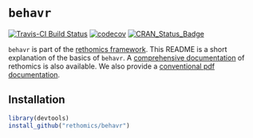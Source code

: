 # `behavr` 
[![Travis-CI Build Status](https://travis-ci.org/rethomics/behavr.svg?branch=master)](https://travis-ci.org/rethomics/behavr)
[![codecov](https://codecov.io/gh/rethomics/behavr/branch/master/graph/badge.svg)](https://codecov.io/gh/rethomics/behavr)
[![CRAN_Status_Badge](http://www.r-pkg.org/badges/version/behavr)](https://cran.r-project.org/package=behavr)


<!-- [![AppVeyor Build Status](https://ci.appveyor.com/api/projects/status/github/tidyverse/hms?branch=master&svg=true)](https://ci.appveyor.com/project/tidyverse/hms)  -->

<!-- [![Coverage Status](https://img.shields.io/codecov/c/github/tidyverse/hms/master.svg)](https://codecov.io/github/tidyverse/hms?branch=master) [![CRAN_Status_Badge](http://www.r-pkg.org/badges/version/hms)](https://cran.r-project.org/package=hms) -->

`behavr` is part of the [rethomics framework](https://rethomics.github.io/).
This README is a short explanation of the basics of `behavr`.
A [comprehensive documentation](https://rethomics.github.io/behavr.html) of rethomics is also available.
We also provide a [conventional pdf documentation](behavr.pdf).


## Installation


```r
library(devtools)
install_github("rethomics/behavr")
```
